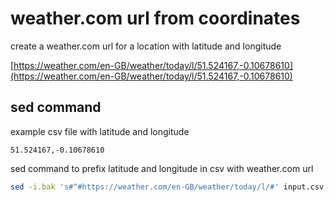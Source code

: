 # weather.com url from coordinates

create a weather.com url for a location with latitude and longitude

[https://weather.com/en-GB/weather/today/l/51.524167,-0.10678610](https://weather.com/en-GB/weather/today/l/51.524167,-0.10678610)

## sed command

example csv file with latitude and longitude

```text
51.524167,-0.10678610
```

sed command to prefix latitude and longitude in csv with weather.com url

```bash
sed -i.bak 's#^#https://weather.com/en-GB/weather/today/l/#' input.csv
```

